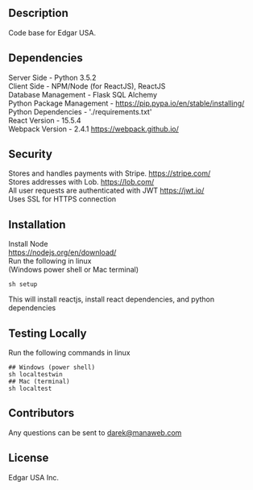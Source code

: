 ## Description
Code base for Edgar USA. 

## Dependencies 
Server Side - Python 3.5.2 <br/>
Client Side - NPM/Node (for ReactJS), ReactJS <br/> 
Database Management - Flask SQL Alchemy <br/>
Python Package Management - https://pip.pypa.io/en/stable/installing/ <br/>
Python Dependencies - './requirements.txt' <br/>
React Version - 15.5.4 <br/>
Webpack Version - 2.4.1 https://webpack.github.io/ <br/>

## Security 
Stores and handles payments with Stripe. https://stripe.com/ <br/>
Stores addresses with Lob. https://lob.com/ <br/>
All user requests are authenticated with JWT https://jwt.io/ <br/>
Uses SSL for HTTPS connection <br/>

## Installation
Install Node <br/>
https://nodejs.org/en/download/ <br/>
Run the following in linux  
(Windows power shell or Mac terminal)

```
sh setup
```

This will install reactjs, install react dependencies, and python dependencies


## Testing Locally
Run the following commands in linux 

```
## Windows (power shell)
sh localtestwin
## Mac (terminal)
sh localtest
```

## Contributors
Any questions can be sent to darek@manaweb.com

## License
Edgar USA Inc.

